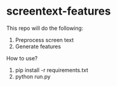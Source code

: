 # screentext-features
This repo will do the following:
1. Preprocess screen text
2. Generate features

How to use?
1. pip install -r requirements.txt
2. python run.py
